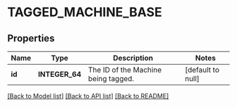 # TAGGED_MACHINE_BASE

## Properties
Name | Type | Description | Notes
------------ | ------------- | ------------- | -------------
**id** | **INTEGER_64** | The ID of the Machine being tagged. | [default to null]

[[Back to Model list]](../README.md#documentation-for-models) [[Back to API list]](../README.md#documentation-for-api-endpoints) [[Back to README]](../README.md)


